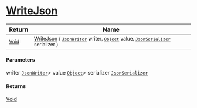 # [WriteJson](./DistanceFunctionJsonConverter-100664087.md)



| Return | Name | 
| --- | --- | 
| <sub>[Void](https://docs.microsoft.com/en-us/dotnet/api/System.Void)</sub>| <sub>[WriteJson](./DistanceFunctionJsonConverter-100664087.md) ( [`JsonWriter`](./DistanceFunctionJsonConverter-100664087.md) writer, [`Object`](https://docs.microsoft.com/en-us/dotnet/api/System.Object) value, [`JsonSerializer`](./DistanceFunctionJsonConverter-100664087.md) serializer )</sub>| <br>


#### Parameters
 writer  [`JsonWriter`](./DistanceFunctionJsonConverter-100664087.md)> value  [`Object`](https://docs.microsoft.com/en-us/dotnet/api/System.Object)> serializer  [`JsonSerializer`](./DistanceFunctionJsonConverter-100664087.md)
#### Returns
[Void](https://docs.microsoft.com/en-us/dotnet/api/System.Void)